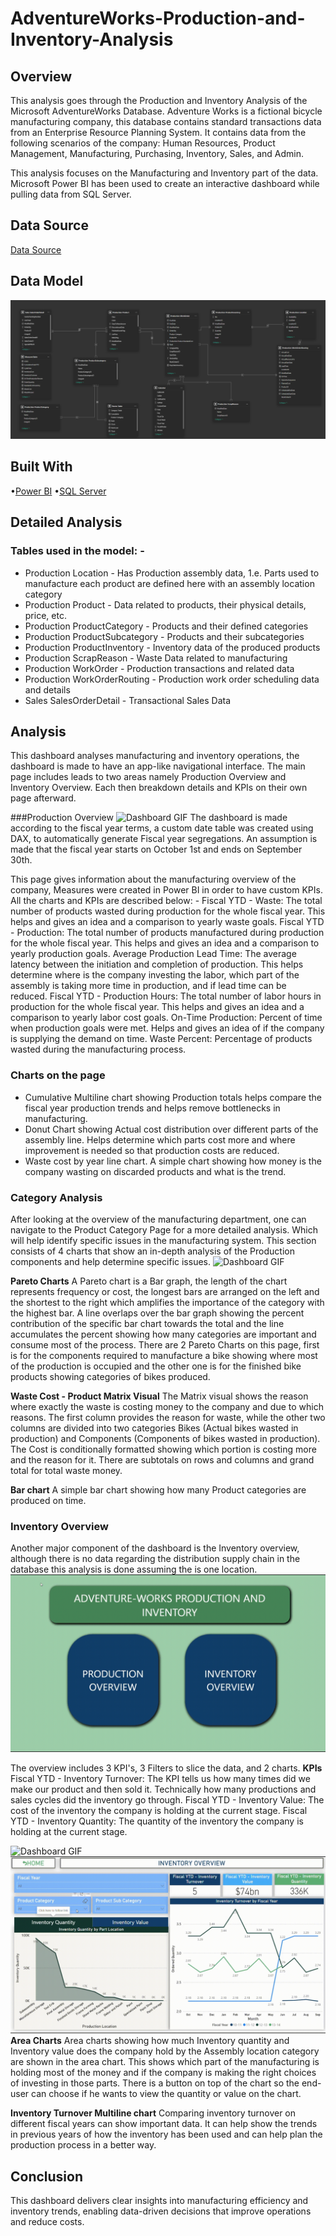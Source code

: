 # AdventureWorks-Production-and-Inventory-Analysis
 
## Overview

This analysis goes through the Production and Inventory Analysis of the Microsoft AdventureWorks Database. Adventure Works is a fictional bicycle manufacturing company, this database contains standard transactions data from an Enterprise Resource Planning System. It contains data from the following scenarios of the company: Human Resources, Product Management, Manufacturing, Purchasing, Inventory, Sales, and Admin. 

This analysis focuses on the Manufacturing and Inventory part of the data. Microsoft Power BI has been used to create an interactive dashboard while pulling data from SQL Server.

## Data Source

[Data Source](https://docs.microsoft.com/en-us/sql/samples/adventureworks-install-configure?view=sql-server-ver15&tabs=ssms)

## Data Model

<img width="620" alt="DataModel" src="/Demo/Data Model.png">


## Built With

•[Power BI](https://powerbi.microsoft.com/en-us/)
•[SQL Server](https://www.microsoft.com/en-us/sql-server/sql-server-downloads)

## Detailed Analysis

### Tables used in the model: -

- Production Location - Has Production assembly data, 1.e. Parts used to manufacture each product are defined here with an assembly location category
- Production Product - Data related to products, their physical details, price, etc.
- Production ProductCategory - Products and their defined categories
- Production ProductSubcategory - Products and their subcategories
- Production ProductInventory - Inventory data of the produced products
- Production ScrapReason - Waste Data related to manufacturing
- Production WorkOrder - Production transactions and related data
- Production WorkOrderRouting - Production work order scheduling data and details
- Sales SalesOrderDetail - Transactional Sales Data

## Analysis

This dashboard analyses manufacturing and inventory operations, the dashboard is made to have an app-like navigational interface. The main page includes leads to two areas namely Production Overview and Inventory Overview. Each then breakdown details and KPIs on their own page afterward.

###Production Overview
![Dashboard GIF](Demo/demo1.gif)
The dashboard is made according to the fiscal year terms, a custom date table was created using DAX, to automatically generate Fiscal year segregations. An assumption is made that the fiscal year starts on October 1st and ends on September 30th.  

This page gives information about the manufacturing overview of the company, Measures were created in Power BI in order to have custom KPIs. All the charts and KPIs are described below: -
Fiscal YTD - Waste:	The total number of products wasted during production for the whole fiscal year. This helps and gives an idea and a comparison to yearly waste goals.
Fiscal YTD - Production:	The total number of products manufactured during production for the whole fiscal year. This helps and gives an idea and a comparison to yearly production goals.
Average Production Lead Time:	The average latency between the initiation and completion of production. This helps determine where is the company investing the labor, which part of the assembly is taking more time in production, and if lead time can be reduced.
Fiscal YTD - Production Hours:	The total number of labor hours in production for the whole fiscal year. This helps and gives an idea and a comparison to yearly labor cost goals.
On-Time Production:	Percent of time when production goals were met. Helps and gives an idea of if the company is supplying the demand on time.
Waste Percent:	Percentage of products wasted during the manufacturing process.

### Charts on the page

- Cumulative Multiline chart showing Production totals helps compare the fiscal year production trends and helps remove bottlenecks in manufacturing.
- Donut Chart showing Actual cost distribution over different parts of the assembly line. Helps determine which parts cost more and where improvement is needed so that production costs are reduced.
- Waste cost by year line chart. A simple chart showing how money is the company wasting on discarded products and what is the trend.

### Category Analysis

After looking at the overview of the manufacturing department, one can navigate to the Product Category Page for a more detailed analysis. Which will help identify specific issues in the manufacturing system. 
This section consists of 4 charts that show an in-depth analysis of the Production components and help determine specific issues.
![Dashboard GIF](Demo/demo2.gif)

**Pareto Charts**
A Pareto chart is a Bar graph, the length of the chart represents frequency or cost, the longest bars are arranged on the left and the shortest to the right which amplifies the importance of the category with the highest bar. A line overlaps over the bar graph showing the percent contribution of the specific bar chart towards the total and the line accumulates the percent showing how many categories are important and consume most of the process. There are 2 Pareto Charts on this page, first is for the components required to manufacture a bike showing where most of the production is occupied and the other one is for the finished bike products showing categories of bikes produced.

**Waste Cost - Product Matrix Visual**
The Matrix visual shows the reason where exactly the waste is costing money to the company and due to which reasons. The first column provides the reason for waste, while the other two columns are divided into two categories Bikes (Actual bikes wasted in production) and Components (Components of bikes wasted in production). The Cost is conditionally formatted showing which portion is costing more and the reason for it. There are subtotals on rows and columns and grand total for total waste money.

**Bar chart**
A simple bar chart showing how many Product categories are produced on time.

### Inventory Overview
Another major component of the dashboard is the Inventory overview, although there is no data regarding the distribution supply chain in the database this analysis is done assuming the is one location.
![Dashboard GIF](Demo/demo3.gif)

The overview includes 3 KPI's, 3 Filters to slice the data, and 2 charts. 
**KPIs**
Fiscal YTD - Inventory Turnover:	The KPI tells us how many times did we make our product and then sold it. Technically how many productions and sales cycles did the inventory go through. 
Fiscal YTD - Inventory Value:	The cost of the inventory the company is holding at the current stage.
Fiscal YTD - Inventory Quantity:	The quantity of the inventory the company is holding at the current stage.

![Dashboard GIF](Demo/demo4.gif)
![Dashboard GIF](Demo/demo5.gif)
**Area Charts**
Area charts showing how much Inventory quantity and Inventory value does the company hold by the Assembly location category are shown in the area chart. This shows which part of the manufacturing is holding most of the money and if the company is making the right choices of investing in those parts. There is a button on top of the chart so the end-user can choose if he wants to view the quantity or value on the chart.

**Inventory Turnover Multiline chart**
Comparing inventory turnover on different fiscal years can show important data. It can help show the trends in previous years of how the inventory has been used and can help plan the production process in a better way.

## Conclusion
This dashboard delivers clear insights into manufacturing efficiency and inventory trends, enabling data-driven decisions that improve operations and reduce costs.


